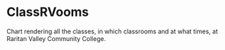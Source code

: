 # ClassRVooms
Chart rendering all the classes, in which classrooms and at what times, at Raritan Valley Community College.  
